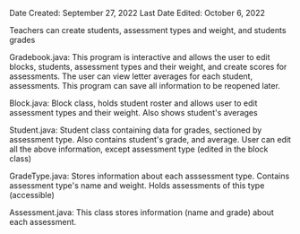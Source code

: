 Date Created: September 27, 2022
Last Date Edited: October 6, 2022

Teachers can create students, assessment types and weight, and students grades

Gradebook.java:
This program is interactive and allows the user to edit blocks, students, assessment types and their weight, and create scores for assessments.
The user can view letter averages for each student, assessments. This program can save all information to be reopened later.

Block.java:
Block class, holds student roster and allows user to edit assessment types and their weight. Also shows student's averages

Student.java:
Student class containing data for grades, sectioned by assessment type. Also contains student's grade, and average.
User can edit all the above information, except assessment type (edited in the block class)

GradeType.java:
Stores information about each asssessment type. Contains assessment type's name and weight. Holds assessments of this type (accessible)

Assessment.java:
This class stores information (name and grade) about each assessment.
